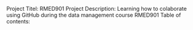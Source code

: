 Project Titel: RMED901
Project Description: Learning how to colaborate using GitHub during the data management course RMED901 
Table of contents:
